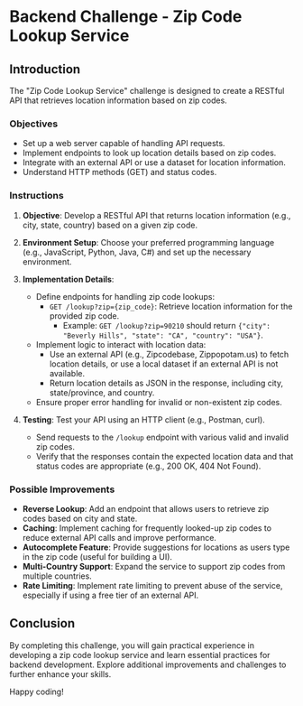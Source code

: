 # Backend Challenge - Zip Code Lookup Service

## Introduction

The "Zip Code Lookup Service" challenge is designed to create a RESTful API that retrieves location information based on zip codes.

### Objectives

- Set up a web server capable of handling API requests.
- Implement endpoints to look up location details based on zip codes.
- Integrate with an external API or use a dataset for location information.
- Understand HTTP methods (GET) and status codes.

### Instructions

1. **Objective**: Develop a RESTful API that returns location information (e.g., city, state, country) based on a given zip code.

2. **Environment Setup**: Choose your preferred programming language (e.g., JavaScript, Python, Java, C#) and set up the necessary environment.

3. **Implementation Details**:
   - Define endpoints for handling zip code lookups:
     - `GET /lookup?zip={zip_code}`: Retrieve location information for the provided zip code.
       - Example: `GET /lookup?zip=90210` should return `{"city": "Beverly Hills", "state": "CA", "country": "USA"}`.
   - Implement logic to interact with location data:
     - Use an external API (e.g., Zipcodebase, Zippopotam.us) to fetch location details, or use a local dataset if an external API is not available.
     - Return location details as JSON in the response, including city, state/province, and country.
   - Ensure proper error handling for invalid or non-existent zip codes.

4. **Testing**: Test your API using an HTTP client (e.g., Postman, curl).
   - Send requests to the `/lookup` endpoint with various valid and invalid zip codes.
   - Verify that the responses contain the expected location data and that status codes are appropriate (e.g., 200 OK, 404 Not Found).

### Possible Improvements

- **Reverse Lookup**: Add an endpoint that allows users to retrieve zip codes based on city and state.
- **Caching**: Implement caching for frequently looked-up zip codes to reduce external API calls and improve performance.
- **Autocomplete Feature**: Provide suggestions for locations as users type in the zip code (useful for building a UI).
- **Multi-Country Support**: Expand the service to support zip codes from multiple countries.
- **Rate Limiting**: Implement rate limiting to prevent abuse of the service, especially if using a free tier of an external API.

## Conclusion

By completing this challenge, you will gain practical experience in developing a zip code lookup service and learn essential practices for backend development. Explore additional improvements and challenges to further enhance your skills.

Happy coding!
